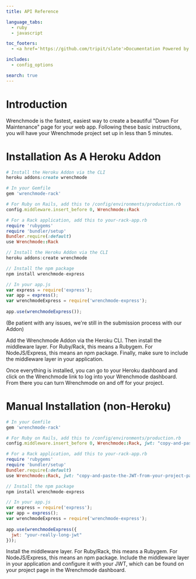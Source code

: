```yaml
---
title: API Reference

language_tabs:
  - ruby
  - javascript

toc_footers:
  - <a href='https://github.com/tripit/slate'>Documentation Powered by Slate</a>

includes:
  - config_options

search: true
---
```


# Introduction

Wrenchmode is the fastest, easiest way to create a beautiful "Down For Maintenance" page for your web app. Following these basic instructions, you will have your Wrenchmode project set up in less than 5 minutes.

# Installation As A Heroku Addon

```ruby
# Install the Heroku Addon via the CLI
heroku addons:create wrenchmode

# In your Gemfile
gem 'wrenchmode-rack' 

# For Ruby on Rails, add this to /config/environments/production.rb
config.middleware.insert_before 0, Wrenchmode::Rack

# For a Rack application, add this to your-rack-app.rb
require 'rubygems' 
require 'bundler/setup' 
Bundler.require(:default) 
use Wrenchmode::Rack
```

```javascript
// Install the Heroku Addon via the CLI
heroku addons:create wrenchmode

// Install the npm package
npm install wrenchmode-express

// In your app.js 
var express = require('express');
var app = express();
var wrenchmodeExpress = require('wrenchmode-express');
 
app.use(wrenchmodeExpress());
```

(Be patient with any issues, we're still in the submission process with our Addon)

Add the Wrenchmode Addon via the Heroku CLI. Then install the middleware layer. For Ruby/Rack, this means a Rubygem. For NodeJS/Express, this means an npm package. Finally, make sure to include the middleware layer in your application.

Once everything is installed, you can go to your Heroku dashboard and click on the Wrenchmode link to log into your Wrenchmode dashboard. From there you can turn Wrenchmode on and off for your project.

# Manual Installation (non-Heroku)

```ruby
# In your Gemfile
gem 'wrenchmode-rack' 

# For Ruby on Rails, add this to /config/environments/production.rb
config.middleware.insert_before 0, Wrenchmode::Rack, jwt: "copy-and-paste-the-JWT-from-your-project-page-it-will-be-long!"

# For a Rack application, add this to your-rack-app.rb
require 'rubygems' 
require 'bundler/setup' 
Bundler.require(:default) 
use Wrenchmode::Rack, jwt: "copy-and-paste-the-JWT-from-your-project-page-it-will-be-long!"
```

```javascript
// Install the npm package
npm install wrenchmode-express

// In your app.js 
var express = require('express');
var app = express();
var wrenchmodeExpress = require('wrenchmode-express');
 
app.use(wrenchmodeExpress({
  jwt: "your-really-long-jwt"
}));
```

Install the middleware layer. For Ruby/Rack, this means a Rubygem. For NodeJS/Express, this means an npm package. Include the middleware layer in your application and configure it with your JWT, which can be found on your project page in the Wrenchmode dashboard.
